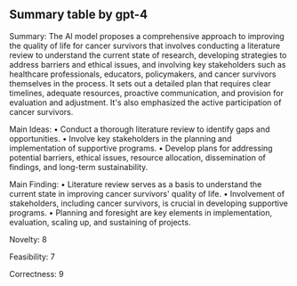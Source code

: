 ## Summary table by gpt-4
Summary: 
The AI model proposes a comprehensive approach to improving the quality of life for cancer survivors that involves conducting a literature review to understand the current state of research, developing strategies to address barriers and ethical issues, and involving key stakeholders such as healthcare professionals, educators, policymakers, and cancer survivors themselves in the process. It sets out a detailed plan that requires clear timelines, adequate resources, proactive communication, and provision for evaluation and adjustment. It's also emphasized the active participation of cancer survivors. 

Main Ideas: 
• Conduct a thorough literature review to identify gaps and opportunities.
• Involve key stakeholders in the planning and implementation of supportive programs. 
• Develop plans for addressing potential barriers, ethical issues, resource allocation, dissemination of findings, and long-term sustainability.

Main Finding: 
• Literature review serves as a basis to understand the current state in improving cancer survivors' quality of life.
• Involvement of stakeholders, including cancer survivors, is crucial in developing supportive programs.
• Planning and foresight are key elements in implementation, evaluation, scaling up, and sustaining of projects. 

Novelty: 8

Feasibility: 7

Correctness: 9